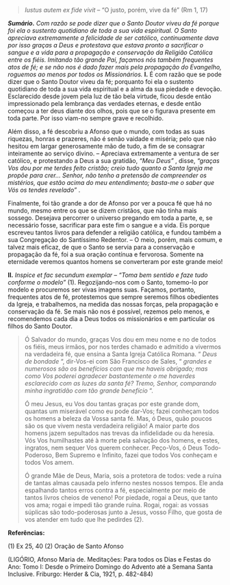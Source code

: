 > *Iustus autem ex fide vivit* – “O justo, porém, vive da fé” (Rm 1, 17)

***Sumário.** Com razão se pode dizer que o Santo Doutor viveu da fé porque foi ela o sustento quotidiano de toda a sua vida espiritual. O Santo apreciava extremamente a felicidade de ser católico, continuamente dava por isso graças a Deus e protestava que estava pronto a sacrificar o sangue e a vida para a propagação e conservação da Religião Católica entre os fiéis. Imitando tão grande Pai, façamos nós também frequentes atos de fé; e se não nos é dado fazer mais pela propagação do Evangelho, roguemos ao menos por todos os Missionários.* **I.** É com razão que se pode dizer que o Santo Doutor viveu da fé; porquanto foi ela o sustento quotidiano de toda a sua vida espiritual e a alma da sua piedade e devoção. Esclarecido desde jovem pela luz de tão bela virtude, ficou desde então impressionado pela lembrança das verdades eternas, e desde então começou a ter deus diante dos olhos, pois que se o figurava presente em toda parte. Por isso viam-no sempre grave e recolhido.

Além disso, a fé descobriu a Afonso que o mundo, com todas as suas riquezas, honras e prazeres, não é senão vaidade e miséria; pelo que não hesitou em largar generosamente mão de tudo, a fim de se consagrar inteiramente ao serviço divino. – Apreciava extremamente a ventura de ser católico, e protestando a Deus a sua gratidão, *“Meu Deus”* , disse, *“graças Vos dou por me terdes feito cristão; creio tudo quanto a Santa Igreja me propõe para crer… Senhor, não tenho a pretensão de compreender os mistérios, que estão acima do meu entendimento; basta-me o saber que Vós os tendes revelado”* .

Finalmente, foi tão grande a dor de Afonso por ver a pouca fé que há no mundo, mesmo entre os que se dizem cristãos, que não tinha mais sossego. Desejava percorrer o universo pregando em toda a parte, e, se necessário fosse, sacrificar para este fim o sangue e a vida. Eis porque escreveu tantos livros para defender a religião católica, e fundou também a sua Congregação do Santíssimo Redentor. – O meio, porém, mais comum, e talvez mais eficaz, de que o Santo se servia para a conservação e propagação da fé, foi a sua oração contínua e fervorosa. Somente na eternidade veremos quantos homens se converteram por este grande meio!

**II.** *Inspice et fac secundum exemplar – “Toma bem sentido e faze tudo conforme o modelo”* (1). Regozijando-nos com o Santo, tomemo-lo por modelo e procuremos ser vivas imagens suas. Façamos, portanto, frequentes atos de fé, protestemos que sempre seremos filhos obedientes da Igreja, e trabalhemos, na medida das nossas forças, pela propagação e conservação da fé. Se mais não nos é possível, rezemos pelo menos, e recomendemos cada dia a Deus todos os missionários e em particular os filhos do Santo Doutor.

> Ó Salvador do mundo, graças Vos dou em meu nome e no de todos os fiéis, meus irmãos, por nos terdes chamado e admitido a vivermos na verdadeira fé, que ensina a Santa Igreja Católica Romana. “ *Deus de bondade* “, dir-Vos-ei com São Francisco de Sales, “ *grandes e numerosos são os benefícios com que me haveis obrigado; mas como Vos poderei agradecer bastantemente o me haverdes esclarecido com as luzes da santa fé? Tremo, Senhor, comparando minha ingratidão com tão grande benefício* “.
>
> Ó meu Jesus, eu Vos dou tantas graças por este grande dom, quantas um miserável como eu pode dar-Vos; fazei conheçam todos os homens a beleza da Vossa santa fé. Mas, ó Deus, quão poucos são os que vivem nesta verdadeira religião! A maior parte dos homens jazem sepultados nas trevas da infidelidade ou da heresia. Vós Vos humilhastes até à morte pela salvação dos homens, e estes, ingratos, nem sequer Vos querem conhecer. Peço-Vos, ó Deus Todo-Poderoso, Bem Supremo e Infinito, fazei que todos Vos conheçam e todos Vos amem.
>
> Ó grande Mãe de Deus, Maria, sois a protetora de todos: vede a ruína de tantas almas causada pelo inferno nestes nossos tempos. Ele anda espalhando tantos erros contra a fé, especialmente por meio de tantos livros cheios de veneno! Por piedade, rogai a Deus, que tanto vos ama; rogai e impedi tão grande ruína. Rogai, rogai: as vossas súplicas são todo-poderosas junto a Jesus, vosso Filho, que gosta de vos atender em tudo que lhe pedirdes (2).

**Referências:**

\(1\) Ex 25, 40 (2) Oração de Santo Afonso

(LIGÓRIO, Afonso Maria de. Meditações: Para todos os Dias e Festas do Ano: Tomo I: Desde o Primeiro Domingo do Advento até a Semana Santa Inclusive. Friburgo: Herder & Cia, 1921, p. 482-484)

